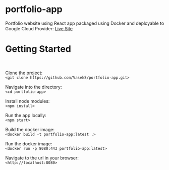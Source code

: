 # portfolio-app
Portfolio website using React app packaged using Docker and deployable to Google Cloud Provider: [Live Site](https://vaclavsekret.dev)

<h1>Getting Started</h1><br />


Clone the project:<br />
`<git clone https://github.com/VasekS/portfolio-app.git>`

Navigate into the directory:<br />
`<cd portfolio-app>`

Install node modules:<br />
`<npm install>`

Run the app locally:<br />
`<npm start>`

Build the docker image:<br />
`<docker build -t portfolio-app:latest .>`

Run the docker image:<br />
`<docker run -p 8080:443 portfolio-app:latest>`

Navigate to the url in your browser:<br />
`<http://localhost:8080>`
